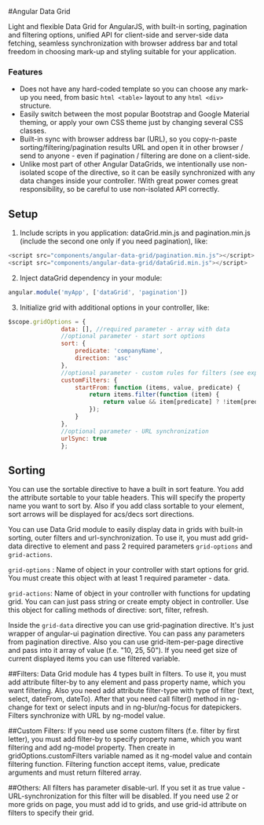 #Angular Data Grid

Light and flexible Data Grid for AngularJS, with built-in sorting, pagination and filtering options, unified API for client-side and server-side data fetching, 
seamless synchronization with browser address bar and total freedom in choosing mark-up and styling suitable for your application.

### Features 

 - Does not have any hard-coded template so you can choose any mark-up you need, from basic ```html <table>``` layout to any ```html <div>``` structure.
 - Easily switch between the most popular Bootstrap and Google Material theming, or apply your own CSS theme just by changing several CSS classes.
 - Built-in sync with browser address bar (URL), so you copy-n-paste sorting/filtering/pagination results URL and open it in other browser / send to anyone - even if pagination / filtering are done on a client-side. 
 - Unlike most part of other Angular DataGrids, we intentionally use non-isolated scope of the directive, so it can be easily synchronized with any data changes inside your controller. !With great power comes great responsibility, so be careful to use non-isolated API correctly.

## Setup

1. Include scripts in you application: dataGrid.min.js and pagination.min.js (include the second one only if you need pagination), like: 
 
 ```javascript
 <script src="components/angular-data-grid/pagination.min.js"></script>
 <script src="components/angular-data-grid/dataGrid.min.js"></script>
 ```
 
2. Inject dataGrid dependency in your module:

 ```javascript
angular.module('myApp', ['dataGrid', 'pagination'])
 ```
 
3. Initialize grid with additional options in your controller, like:

 ```javascript
 $scope.gridOptions = {
                data: [], //required parameter - array with data
                //optional parameter - start sort options
                sort: {
                    predicate: 'companyName',
                    direction: 'asc'
                },
                //optional parameter - custom rules for filters (see explanation below)
                customFilters: {
                    startFrom: function (items, value, predicate) {
                        return items.filter(function (item) {
                            return value && item[predicate] ? !item[predicate].toLowerCase().indexOf(value.toLowerCase()) : true;
                        });
                    }
                },
                //optional parameter - URL synchronization
                urlSync: true
                };
```
       
## Sorting
You can use the sortable directive to have a built in sort feature. You add the attribute sortable to your table headers. This will specify the property name you want to sort by. Also if you add class sortable to your element, sort arrows will be displayed for acs/decs sort directions.

You can use  Data Grid module to easily display data in grids with built-in sorting, outer filters and url-synchronization. To use it, you must add grid-data directive to element and pass 2 required parameters ```grid-options``` and ```grid-actions```.

```grid-options``` : Name of object in your controller with start options for grid. You must create this object with at least 1 required parameter - data.

```grid-actions```: Name of object in your controller with functions for updating grid. You can can just pass string or create empty object in controller. Use this object for calling methods of directive: sort, filter, refresh.

Inside the ```grid-data``` directive you can use grid-pagination directive. It's just wrapper of angular-ui pagination directive. You can pass any parameters from pagination directive. Also you can use grid-item-per-page directive and pass into it array of value (f.e. "10, 25, 50"). If you need get size of current displayed items you can use filtered variable.

##Filters:
Data Grid module has 4 types built in filters. To use it, you must add attribute filter-by to any element and pass property name, which you want filtering. Also you need add attribute filter-type with type of filter (text, select, dateFrom, dateTo). After that you need call filter() method in ng-change for text or select inputs and in ng-blur/ng-focus for datepickers. Filters synchronize with URL by ng-model value.

##Custom Filters:
If you need use some custom filters (f.e. filter by first letter), you must add filter-by to specify property name, which you want filtering and add ng-model property. Then create in gridOptions.customFilters variable named as it ng-model value and contain filtering function. Filtering function accept items, value, predicate arguments and must return filtered array.

##Others:
All filters has parameter disable-url. If you set it as true value - URL-synchronization for this filter will be disabled. If you need use 2 or more grids on page, you must add id to grids, and use grid-id attribute on filters to specify their grid.
